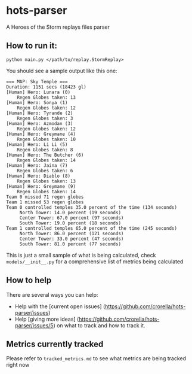 # hots-parser
A Heroes of the Storm replays files parser

## How to run it:

```
python main.py </path/to/replay.StormReplay>
```

You should see a sample output like this one:
```
=== MAP: Sky Temple ===
Duration: 1151 secs (18423 gl)
[Human] Hero: Lunara (0)
	Regen Globes taken: 13
[Human] Hero: Sonya (1)
	Regen Globes taken: 12
[Human] Hero: Tyrande (2)
	Regen Globes taken: 3
[Human] Hero: Azmodan (3)
	Regen Globes taken: 12
[Human] Hero: Greymane (4)
	Regen Globes taken: 10
[Human] Hero: Li Li (5)
	Regen Globes taken: 8
[Human] Hero: The Butcher (6)
	Regen Globes taken: 14
[Human] Hero: Jaina (7)
	Regen Globes taken: 6
[Human] Hero: Diablo (8)
	Regen Globes taken: 13
[Human] Hero: Greymane (9)
	Regen Globes taken: 14
Team 0 missed 71 regen globes
Team 1 missed 53 regen globes
Team 0 controlled temples 35.0 percent of the time (134 seconds)
	 North Tower: 14.0 percent (19 seconds)
	 Center Tower: 67.0 percent (97 seconds)
	 South Tower: 19.0 percent (18 seconds)
Team 1 controlled temples 65.0 percent of the time (245 seconds)
	 North Tower: 86.0 percent (121 seconds)
	 Center Tower: 33.0 percent (47 seconds)
	 South Tower: 81.0 percent (77 seconds)
```
This is just a small sample of what is being calculated, check `models/__init__.py` for a comprehensive list of metrics being calculated

## How to help
There are several ways you can help:
* Help with the [current open issues] (https://github.com/crorella/hots-parser/issues)
* Help [giving more ideas] (https://github.com/crorella/hots-parser/issues/5) on what to track and how to track it.


## Metrics currently tracked

Please refer to `tracked_metrics.md` to see what metrics are being tracked right now
